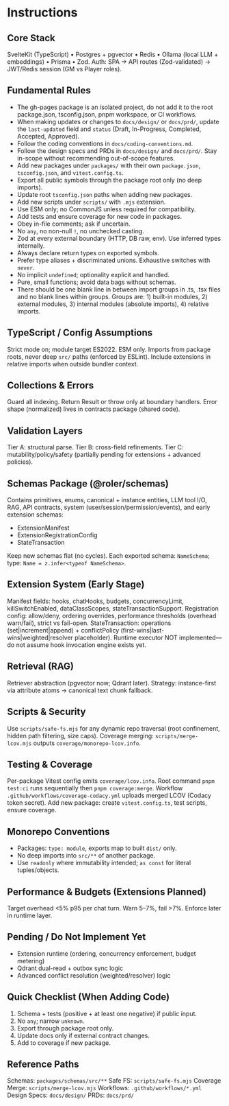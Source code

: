 # Instructions


## Core Stack

SvelteKit (TypeScript) • Postgres + pgvector • Redis • Ollama (local LLM + embeddings) • Prisma • Zod.
Auth: SPA → API routes (Zod-validated) → JWT/Redis session (GM vs Player roles).

## Fundamental Rules

- The gh-pages package is an isolated project, do not add it to the root package.json, tsconfig.json, pnpm workspace, or CI workflows.
- When making updates or changes to `docs/design/` or `docs/prd/`, update the `last-updated` field and `status` (Draft, In-Progress, Completed, Accepted, Approved).
- Follow the coding conventions in `docs/coding-conventions.md`.
- Follow the design specs and PRDs in `docs/design/` and `docs/prd/`. Stay in-scope without recommending out-of-scope features.
- Add new packages under `packages/` with their own `package.json`, `tsconfig.json`, and `vitest.config.ts`.
- Export all public symbols through the package root only (no deep imports).
- Update root `tsconfig.json` paths when adding new packages.
- Add new scripts under `scripts/` with `.mjs` extension.
- Use ESM only; no CommonJS unless required for compatibility.
- Add tests and ensure coverage for new code in packages.
- Obey in-file comments; ask if uncertain.
- No `any`, no non-null `!`, no unchecked casting.
- Zod at every external boundary (HTTP, DB raw, env). Use inferred types internally.
- Always declare return types on exported symbols.
- Prefer type aliases + discriminated unions. Exhaustive switches with `never`.
- No implicit `undefined`; optionality explicit and handled.
- Pure, small functions; avoid data bags without schemas.
- There should be one blank line in between import groups in .ts, .tsx files and no blank lines within groups. Groups are: 1) built-in modules, 2) external modules, 3) internal modules (absolute imports), 4) relative imports.

## TypeScript / Config Assumptions

Strict mode on; module target ES2022. ESM only. Imports from package roots, never deep `src/` paths (enforced by ESLint). Include extensions in relative imports when outside bundler context.

## Collections & Errors

Guard all indexing. Return Result or throw only at boundary handlers. Error shape (normalized) lives in contracts package (shared code).

## Validation Layers

Tier A: structural parse. Tier B: cross-field refinements. Tier C: mutability/policy/safety (partially pending for extensions + advanced policies).

## Schemas Package (@roler/schemas)

Contains primitives, enums, canonical + instance entities, LLM tool I/O, RAG, API contracts, system (user/session/permission/events), and early extension schemas:

- ExtensionManifest
- ExtensionRegistrationConfig
- StateTransaction

Keep new schemas flat (no cycles). Each exported schema: `NameSchema`; type: `Name = z.infer<typeof NameSchema>`.

## Extension System (Early Stage)

Manifest fields: hooks, chatHooks, budgets, concurrencyLimit, killSwitchEnabled, dataClassScopes, stateTransactionSupport.
Registration config: allow/deny, ordering overrides, performance thresholds (overhead warn/fail), strict vs fail-open.
StateTransaction: operations (set|increment|append) + conflictPolicy (first-wins|last-wins|weighted|resolver placeholder).
Runtime executor NOT implemented—do not assume hook invocation engine exists yet.

## Retrieval (RAG)

Retriever abstraction (pgvector now; Qdrant later). Strategy: instance-first via attribute atoms → canonical text chunk fallback.

## Scripts & Security

Use `scripts/safe-fs.mjs` for any dynamic repo traversal (root confinement, hidden path filtering, size caps). Coverage merging: `scripts/merge-lcov.mjs` outputs `coverage/monorepo-lcov.info`.

## Testing & Coverage

Per-package Vitest config emits `coverage/lcov.info`. Root command `pnpm test:ci` runs sequentially then `pnpm coverage:merge`. Workflow `.github/workflows/coverage-codacy.yml` uploads merged LCOV (Codacy token secret). Add new package: create `vitest.config.ts`, test scripts, ensure coverage.

## Monorepo Conventions

- Packages: `type: module`, exports map to built `dist/` only.
- No deep imports into `src/**` of another package.
- Use `readonly` where immutability intended; `as const` for literal tuples/objects.

## Performance & Budgets (Extensions Planned)

Target overhead <5% p95 per chat turn. Warn 5–7%, fail >7%. Enforce later in runtime layer.

## Pending / Do Not Implement Yet

- Extension runtime (ordering, concurrency enforcement, budget metering)
- Qdrant dual-read + outbox sync logic
- Advanced conflict resolution (weighted/resolver) logic

## Quick Checklist (When Adding Code)

1. Schema + tests (positive + at least one negative) if public input.
2. No `any`; narrow `unknown`.
3. Export through package root only.
4. Update docs only if external contract changes.
5. Add to coverage if new package.

## Reference Paths

Schemas: `packages/schemas/src/**`
Safe FS: `scripts/safe-fs.mjs`
Coverage Merge: `scripts/merge-lcov.mjs`
Workflows: `.github/workflows/*.yml`
Design Specs: `docs/design/`
PRDs: `docs/prd/`
